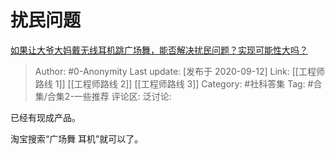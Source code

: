 # 扰民问题
[如果让大爷大妈戴无线耳机跳广场舞，能否解决扰民问题？实现可能性大吗？](https://www.zhihu.com/question/420779543/answer/1468872675)

> Author: #0-Anonymity
> Last update: [发布于 2020-09-12]
> Link: [[工程师路线 1]] [[工程师路线 2]] [[工程师路线 3]]
> Category: #社科答集
> Tag: #合集/合集2-一些推荐
> 评论区:
> 泛讨论:

已经有现成产品。

淘宝搜索“广场舞 耳机”就可以了。
